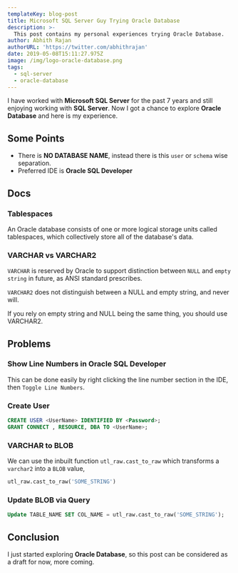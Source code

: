 ```yaml
---
templateKey: blog-post
title: Microsoft SQL Server Guy Trying Oracle Database
description: >-
  This post contains my personal experiences trying Oracle Database.
author: Abhith Rajan
authorURL: 'https://twitter.com/abhithrajan'
date: 2019-05-08T15:11:27.975Z
image: /img/logo-oracle-database.png
tags:
  - sql-server
  - oracle-database
---
```


I have worked with **Microsoft SQL Server** for the past 7 years and still enjoying working with **SQL Server**. Now I got a chance to explore **Oracle Database** and here is my experience.

## Some Points

- There is **NO DATABASE NAME**, instead there is this `user` or `schema` wise separation.
- Preferred IDE is **Oracle SQL Developer**

## Docs

### Tablespaces

An Oracle database consists of one or more logical storage units called tablespaces, which collectively store all of the database's data.

### VARCHAR vs VARCHAR2

`VARCHAR` is reserved by Oracle to support distinction between `NULL` and `empty string` in future, as ANSI standard prescribes.

`VARCHAR2` does not distinguish between a NULL and empty string, and never will.

If you rely on empty string and NULL being the same thing, you should use VARCHAR2.

## Problems

### Show Line Numbers in Oracle SQL Developer

This can be done easily by right clicking the line number section in the IDE, then `Toggle Line Numbers`.

### Create User

```sql
CREATE USER <UserName> IDENTIFIED BY <Password>;
GRANT CONNECT , RESOURCE, DBA TO <UserName>; 
```

### VARCHAR to BLOB

We can use the inbuilt function `utl_raw.cast_to_raw` which transforms a `varchar2` into a `BLOB` value,

```sql
utl_raw.cast_to_raw('SOME_STRING')
```

### Update BLOB via Query

```sql
Update TABLE_NAME SET COL_NAME = utl_raw.cast_to_raw('SOME_STRING');
```

## Conclusion

I just started exploring **Oracle Database**, so this post can be considered as a draft for now, more coming.